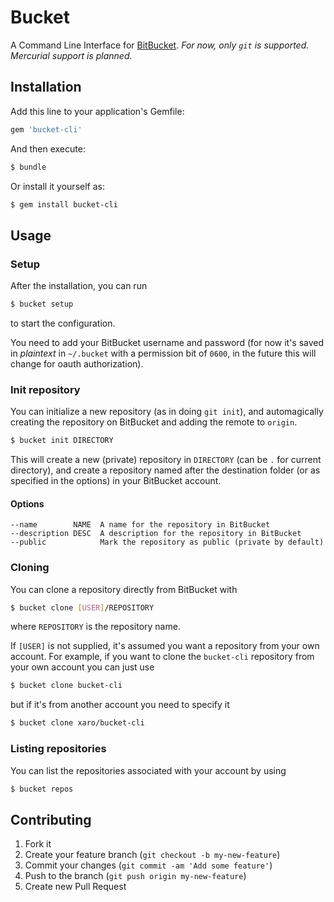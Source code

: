 # Bucket

A Command Line Interface for [BitBucket](https://bitbucket.org).
*For now, only `git` is supported. Mercurial support is planned.*

## Installation

Add this line to your application's Gemfile:

~~~ sh
gem 'bucket-cli'
~~~

And then execute:

~~~ sh
$ bundle
~~~

Or install it yourself as:

~~~ sh
$ gem install bucket-cli
~~~

## Usage

### Setup
After the installation, you can run

~~~ sh
$ bucket setup
~~~

to start the configuration.

You need to add your BitBucket username and password (for now it's saved in *plaintext* in `~/.bucket` with a permission bit of `0600`, in the future this will change for oauth authorization).

### Init repository
You can initialize a new repository (as in doing `git init`), and automagically creating the repository on BitBucket and adding the remote to `origin`.

~~~ sh
$ bucket init DIRECTORY
~~~

This will create a new (private) repository in `DIRECTORY` (can be `.` for current directory), and create a repository named after the destination folder (or as specified in the options) in your BitBucket account.

#### Options

    --name        NAME  A name for the repository in BitBucket
    --description DESC  A description for the repository in BitBucket
    --public            Mark the repository as public (private by default)

### Cloning
You can clone a repository directly from BitBucket with

~~~ sh
$ bucket clone [USER]/REPOSITORY
~~~

where `REPOSITORY` is the repository name.

If `[USER]` is not supplied, it's assumed you want a repository from your own account. For example, if you want to clone the `bucket-cli` repository from your own account you can just use

~~~ sh
$ bucket clone bucket-cli
~~~

but if it's from another account you need to specify it

~~~ sh
$ bucket clone xaro/bucket-cli
~~~

### Listing repositories
You can list the repositories associated with your account by using

~~~ sh
$ bucket repos
~~~

## Contributing

1. Fork it
2. Create your feature branch (`git checkout -b my-new-feature`)
3. Commit your changes (`git commit -am 'Add some feature'`)
4. Push to the branch (`git push origin my-new-feature`)
5. Create new Pull Request
